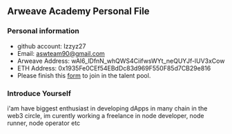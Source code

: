 ## Arweave Academy Personal File

### Personal information

- github account: Izzyz27
- Email: aswteam90@gmail.com
- Arweave Address: wAl6_lDfnN_whQWS4CiifwsWYt_neQUYJf-lUV3xCow
- ETH Address: 0x1935Fe0CEf54EBdDc83d969F550F85d7CB29e816
- Please finish this [form](https://docs.google.com/forms/d/e/1FAIpQLSfWA5fIIcBgmRppm3jNz5vmf9Mai_QMVil-2pO4r7YKn_Zhtw/viewform?usp=sf_link) to join in the talent pool.

### Introduce Yourself
 i'am have biggest enthusiast in developing dApps in many chain in the web3 circle, im curently working a freelance in node developer, node runner, node operator etc
